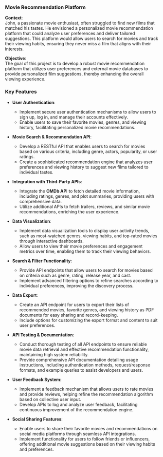 ### **Movie Recommendation Platform**

**Context**:  
John, a passionate movie enthusiast, often struggled to find new films that matched his tastes. He envisioned a personalized movie recommendation platform that could analyze user preferences and deliver tailored suggestions. This platform would allow users to search for movies and track their viewing habits, ensuring they never miss a film that aligns with their interests.

**Objective**:  
The goal of this project is to develop a robust movie recommendation platform that utilizes user preferences and external movie databases to provide personalized film suggestions, thereby enhancing the overall viewing experience.

### **Key Features**

- **User Authentication**:  
  - Implement secure user authentication mechanisms to allow users to sign up, log in, and manage their accounts effectively.
  - Enable users to save their favorite movies, genres, and viewing history, facilitating personalized movie recommendations.

- **Movie Search & Recommendation API**:  
  - Develop a RESTful API that enables users to search for movies based on various criteria, including genre, actors, popularity, or user ratings.
  - Create a sophisticated recommendation engine that analyzes user preferences and viewing history to suggest new films tailored to individual tastes.

- **Integration with Third-Party APIs**:  
  - Integrate the **OMDb API** to fetch detailed movie information, including ratings, genres, and plot summaries, providing users with comprehensive data.
  - Utilize additional APIs to fetch trailers, reviews, and similar movie recommendations, enriching the user experience.

- **Data Visualization**:  
  - Implement data visualization tools to display user activity trends, such as most-watched genres, viewing habits, and top-rated movies through interactive dashboards.
  - Allow users to view their movie preferences and engagement metrics over time, enabling them to track their viewing behaviors.

- **Search & Filter Functionality**:  
  - Provide API endpoints that allow users to search for movies based on criteria such as genre, rating, release year, and cast.
  - Implement advanced filtering options to refine searches according to individual preferences, improving the discovery process.

- **Data Export**:  
  - Create an API endpoint for users to export their lists of recommended movies, favorite genres, and viewing history as PDF documents for easy sharing and record-keeping.
  - Include options for customizing the export format and content to suit user preferences.

- **API Testing & Documentation**:  
  - Conduct thorough testing of all API endpoints to ensure reliable movie data retrieval and effective recommendation functionality, maintaining high system reliability.
  - Provide comprehensive API documentation detailing usage instructions, including authentication methods, request/response formats, and example queries to assist developers and users.

- **User Feedback System**:  
  - Implement a feedback mechanism that allows users to rate movies and provide reviews, helping refine the recommendation algorithm based on collective user input.
  - Develop APIs to log and analyze user feedback, facilitating continuous improvement of the recommendation engine.

- **Social Sharing Features**:  
  - Enable users to share their favorite movies and recommendations on social media platforms through seamless API integrations.
  - Implement functionality for users to follow friends or influencers, offering additional movie suggestions based on their viewing habits and preferences.

